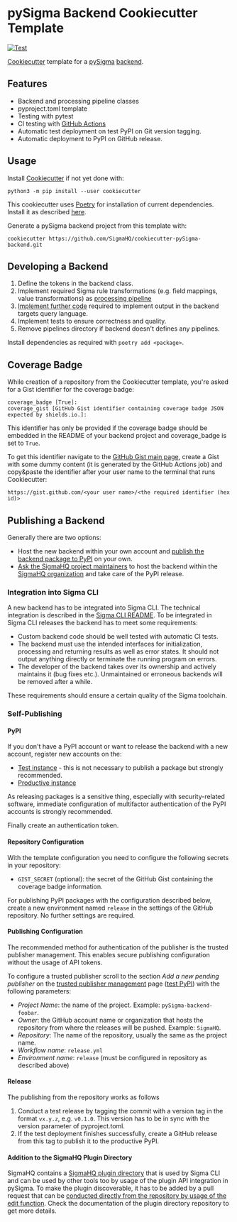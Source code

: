 # pySigma Backend Cookiecutter Template
[![Test](https://github.com/SigmaHQ/cookiecutter-pySigma-backend/actions/workflows/test.yml/badge.svg)](https://github.com/SigmaHQ/cookiecutter-pySigma-backend/actions/workflows/test.yml)

[Cookiecutter](https://github.com/cookiecutter/cookiecutter) template for a
[pySigma](https://github.com/SigmaHQ/pySigma) [backend](https://sigmahq-pysigma.readthedocs.io/en/latest/Backends.html).

## Features

* Backend and processing pipeline classes
* pyproject.toml template
* Testing with pytest
* CI testing with [GitHub Actions](https://docs.github.com/en/actions)
* Automatic test deployment on test PyPI on Git version tagging.
* Automatic deployment to PyPI on GitHub release.

## Usage

Install [Cookiecutter](https://cookiecutter.readthedocs.io/en/latest/installation.html) if not yet done with:

```
python3 -m pip install --user cookiecutter
```

This cookiecutter uses [Poetry](https://python-poetry.org) for installation of current dependencies. Install it as
described [here](https://python-poetry.org/docs/#installation).

Generate a pySigma backend project from this template with:

```
cookiecutter https://github.com/SigmaHQ/cookiecutter-pySigma-backend.git
```

## Developing a Backend

1. Define the tokens in the backend class.
1. Implement required Sigma rule transformations (e.g. field mappings, value transformations) as [processing
   pipeline](https://sigmahq-pysigma.readthedocs.io/en/latest/Processing_Pipelines.html#processing-pipeline)
1. [Implement further code](https://sigmahq-pysigma.readthedocs.io/en/latest/Backends.html) required to implement output
   in the backend targets query language.
1. Implement tests to ensure correctness and quality.
1. Remove pipelines directory if backend doesn't defines any pipelines.

Install dependencies as required with `poetry add <package>`.

## Coverage Badge

While creation of a repository from the Cookiecutter template, you're asked for a Gist identifier for the coverage
badge:

```
coverage_badge [True]:
coverage_gist [GitHub Gist identifier containing coverage badge JSON expected by shields.io.]:
```

This identifier has only be provided if the coverage badge should be embedded in the README of your backend project and
coverage_badge is set to `True`.

To get this identifier navigate to the [GitHub Gist main page](https://gist.github.com/), create a Gist with some
dummy content (it is generated by the GitHub Actions job) and copy&paste the identifier after your user name to the
terminal that runs Cookiecutter:

```
https://gist.github.com/<your user name>/<the required identifier (hex id)>
```

## Publishing a Backend

Generally there are two options:

* Host the new backend within your own account and [publish the backend package to PyPI](https://packaging.python.org/en/latest/tutorials/packaging-projects/) on your
  own.
* [Ask the SigmaHQ project maintainers](https://github.com/SigmaHQ/pySigma/discussions/new) to host the backend within
  the [SigmaHQ organization](https://github.com/SigmaHQ) and take care of the PyPI release.

### Integration into Sigma CLI

A new backend has to be integrated into Sigma CLI. The technical integration is described in the [Sigma CLI
README](https://github.com/SigmaHQ/sigma-cli#integration-of-backends-and-pipelines). To be integrated in Sigma CLI
releases the backend has to meet some requirements:

* Custom backend code should be well tested with automatic CI tests.
* The backend must use the intended interfaces for initialization, processing and returning results as well as error
  states. It should not output anything directly or terminate the running program on errors.
* The developer of the backend takes over its ownership and actively maintains it (bug fixes etc.). Unmaintained or
  erroneous backends will be removed after a while.

These requirements should ensure a certain quality of the Sigma toolchain.

### Self-Publishing

#### PyPI

If you don't have a PyPI account or want to release the backend with a new account, register new accounts on the:

* [Test instance](https://test.pypi.org/account/register/) - this is not necessary to publish a package but strongly
  recommended.
* [Productive instance](https://pypi.org/account/register/)

As releasing packages is a sensitive thing, especially with security-related software, immediate configuration of
multifactor authentication of the PyPI accounts is strongly recommended.

Finally create an authentication token.

#### Repository Configuration

With the template configuration you need to configure the following secrets in your repository:

* `GIST_SECRET` (optional): the secret of the GitHub Gist containing the coverage badge information.

For publishing PyPI packages with the configuration described below, create a new environment named `release` in the
settings of the GitHub repository. No further settings are required.

#### Publishing Configuration

The recommended method for authentication of the publisher is the trusted publisher
management. This enables secure publishing configuration without the usage
of API tokens.

To configure a trusted publisher scroll to the section *Add a new pending publisher* on the [trusted publisher
management](https://pypi.org/manage/account/publishing/) page ([test
PyPI](https://test.pypi.org/manage/account/publishing/)) with the following parameters:

* *Project Name*: the name of the project. Example: `pySigma-backend-foobar`.
* *Owner*: the GitHub account name or organization that hosts the repository from where the releases will be pushed.
  Example: `SigmaHQ`.
* *Repository*: The name of the repository, usually the same as the project name.
* *Workflow name*: `release.yml`
* *Environment name*: `release` (must be configured in repository as described above)

#### Release

The publishing from the repository works as follows

1. Conduct a test release by tagging the commit with a version tag in the format `vx.y.z`, e.g. `v0.1.0`. This version
   has to be in sync with the version parameter of pyproject.toml.
1. If the test deployment finishes successfully, create a GitHub release from this tag to publish it to the productive
   PyPI.

#### Addition to the SigmaHQ Plugin Directory

SigmaHQ contains a [SigmaHQ plugin directory](https://github.com/SigmaHQ/pySigma-plugin-directory) that is used by Sigma
CLI and can be used by other tools too by usage of the plugin API integration in pySigma. To make the plugin
discoverable, it has to be added by a pull request that can be [conducted directly from the repository by usage of the
edit function](https://github.com/SigmaHQ/pySigma-plugin-directory/edit/main/pySigma-plugins-v1.json). Check the
documentation of the plugin directory repository to get more details.